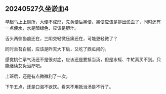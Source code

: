 ## 20240527久坐淤血4

早起马上上厕所，大便不成形，先黄便后黑便，黑便应该是排出淤血了，同时还有一点便水，水是暗绿色，应该是胆汁。

舌头两侧齿痕还在，三阴交轻微压痛还在，可能更轻微了？

同时舌苔白腻，应该是昨天大下后，又吃了西瓜闹的。

感觉桃仁承气汤还不是很对症，应该还是要抵当汤，但是水蛭、牛虻真买不到。只能继续艾灸治疗吧。

上班后，还是有点微微利了一次。

下午五点，还是口渴不欲饮。看来不用抵当汤是不行了。